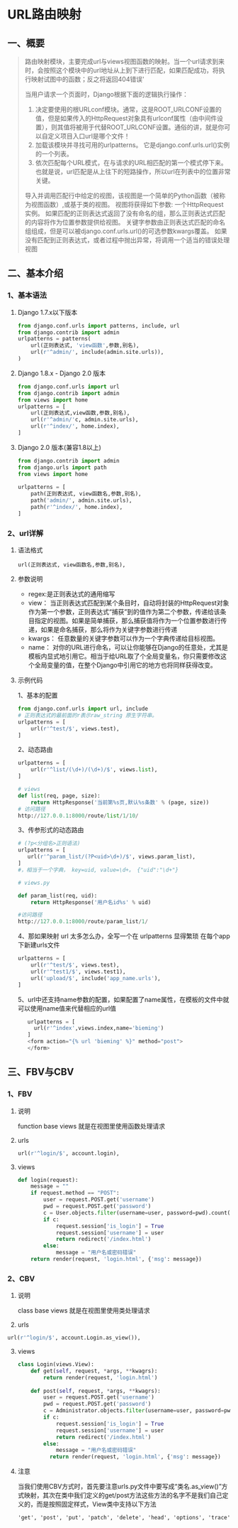 # URL路由映射

## 一、概要

>路由映射模块，主要完成url与views视图函数的映射。当一个url请求到来时，会按照这个模块中的url地址从上到下进行匹配，如果匹配成功，将执行映射试图中的函数；反之将返回404错误'
>
>当用户请求一个页面时，Django根据下面的逻辑执行操作：
>
>1. 决定要使用的根URLconf模块。通常，这是ROOT_URLCONF设置的值，但是如果传入的HttpRequest对象具有urlconf属性（由中间件设置），则其值将被用于代替ROOT_URLCONF设置。通俗的讲，就是你可以自定义项目入口url是哪个文件！
>2. 加载该模块并寻找可用的urlpatterns。 它是django.conf.urls.url()实例的一个列表。
>3. 依次匹配每个URL模式，在与请求的URL相匹配的第一个模式停下来。也就是说，url匹配是从上往下的短路操作，所以url在列表中的位置非常关键。
>
>导入并调用匹配行中给定的视图，该视图是一个简单的Python函数（被称为视图函数）,或基于类的视图。 视图将获得如下参数:
>一个HttpRequest 实例。
>如果匹配的正则表达式返回了没有命名的组，那么正则表达式匹配的内容将作为位置参数提供给视图。
>关键字参数由正则表达式匹配的命名组组成，但是可以被django.conf.urls.url()的可选参数kwargs覆盖。
>如果没有匹配到正则表达式，或者过程中抛出异常，将调用一个适当的错误处理视图

## 二、基本介绍

### 1、基本语法

1. Django 1.7.x以下版本

   ```python
   from django.conf.urls import patterns, include, url
   from django.contrib import admin
   urlpatterns = patterns(
       url(正则表达式, 'view函数',参数,别名), 
       url(r'^admin/', include(admin.site.urls)),
   )
   ```

2. Django 1.8.x - Django 2.0 版本

   ```python
   from django.conf.urls import url
   from django.contrib import admin
   from views import home
   urlpatterns = [
       url(正则表达式,view函数,参数,别名),
       url(r'^admin/'c, admin.site.urls),
       url(r'^index/', home.index),
   ]
   ```

3. Django 2.0 版本(兼容1.8以上)

   ```python
   from django.contrib import admin
   from django.urls import path
   from views import home
    
   urlpatterns = [
       path(正则表达式, view函数名,参数,别名), 
       path('admin/', admin.site.urls),
       path(r'^index/', home.index),
   ]
   ```


### 2、url详解

1. 语法格式

   ```
   url(正则表达式, view函数名,参数,别名), 
   ```

2. 参数说明

   - regex:是正则表达式的通用缩写
   - view：
     当正则表达式匹配到某个条目时，自动将封装的HttpRequest对象作为第一个参数，正则表达式“捕获”到的值作为第二个参数，传递给该条目指定的视图。如果是简单捕获，那么捕获值将作为一个位置参数进行传递，如果是命名捕获，那么将作为关键字参数进行传递
   - kwargs：
     任意数量的关键字参数可以作为一个字典传递给目标视图。
   - name：
     对你的URL进行命名，可以让你能够在Django的任意处，尤其是模板内显式地引用它。相当于给URL取了个全局变量名，你只需要修改这个全局变量的值，在整个Django中引用它的地方也将同样获得改变。

3. 示例代码

   1、基本的配置

   ```python
   from django.conf.urls import url, include
   # 正则表达式的最前面的r表示raw_string 原生字符串。
   urlpatterns = [
       url(r'^test/$', views.test),
   ]
   ```
   2、动态路由

   ```python
   urlpatterns = [
       url(r'^list/(\d+)/(\d+)/$', views.list),
   ]
   
   # views
   def list(req, page, size):
       return HttpResponse('当前第%s页,默认%s条数' % (page, size))
   # 访问路径
   http://127.0.0.1:8000/route/list/1/10/    
   
   ```

   3、传参形式的动态路由

   ```python
   # (?p<分组名>正则语法)
   urlpatterns = [
      url(r'^param_list/(?P<uid>\d+)/$', views.param_list),
   ]
   #，相当于一个字典， key=uid, value=\d+。 {"uid":"\d+"}
   
   # views.py
   
   def param_list(req, uid):
       return HttpResponse('用户名id%s' % uid)
   
   #访问路径
   http://127.0.0.1:8000/route/param_list/1/
   ```

   4、那如果映射 url 太多怎么办，全写一个在 urlpatterns 显得繁琐 在每个app下新建urls文件

   ```python
   urlpatterns = [
       url(r'^test/$', views.test),
       url(r'^test1/$', views.test1),
       url('upload/$', include('app_name.urls'),
   ]
   ```
   5、url中还支持name参数的配置，如果配置了name属性，在模板的文件中就可以使用name值来代替相应的url值
   ```python
      urlpatterns = [
       	url(r'^index',views.index,name='bieming')
      ]
      <form action="{% url 'bieming' %}" method="post">
      </form>
   ```

## 三、FBV与CBV

   ### 1、FBV

   1. 说明

      function base views 就是在视图里使用函数处理请求

   2. urls

      ```python
      url(r'^login/$', account.login),
      ```

   3. views

      ```python
      def login(request):
          message = ""
          if request.method == "POST":
              user = request.POST.get('username')
              pwd = request.POST.get('password')
              c = User.objects.filter(username=user, password=pwd).count()
              if c:
                  request.session['is_login'] = True
                  request.session['username'] = user
                  return redirect('/index.html')
              else:
                  message = "用户名或密码错误"
          return render(request, 'login.html', {'msg': message})
      ```

### 2、CBV

1. 说明

   class base views  就是在视图里使用类处理请求

2.  urls

   ```python
   url(r'^login/$', account.Login.as_view()),
   ```

3. views

   ```python
   class Login(views.View):
       def get(self, request, *args, **kwagrs):
           return render(request, 'login.html')
            
       def post(self, request, *args, **kwagrs):
           user = request.POST.get('username')
           pwd = request.POST.get('password')
           c = Administrator.objects.filter(username=user, password=pwd).count()
           if c:
               request.session['is_login'] = True
               request.session['username'] = user
               return redirect('/index.html')
           else:
               message = "用户名或密码错误"
          	 return render(request, 'login.html', {'msg': message})
   ```

4. 注意

   当我们使用CBV方式时，首先要注意urls.py文件中要写成“类名.as_view()”方式映射，其次在类中我们定义的get/post方法这些方法的名字不是我们自己定义的，而是按照固定样式，View类中支持以下方法

   ```
   'get', 'post', 'put', 'patch', 'delete', 'head', 'options', 'trace'
   ```

